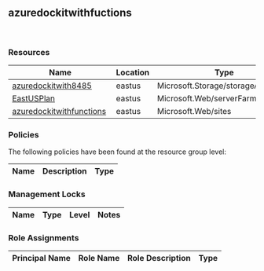 
## azuredockitwithfuctions 
 
### Resources


| Name | Location | Type |
| --- | --- | --- |
| [azuredockitwith8485](azuredockitwith8485--631483201.md)  | eastus  | Microsoft.Storage/storageAccounts  |
| [EastUSPlan](EastUSPlan-611706889.md)  | eastus  | Microsoft.Web/serverFarms  |
| [azuredockitwithfunctions](azuredockitwithfunctions--1433177210.md)  | eastus  | Microsoft.Web/sites  |

### Policies
The following policies have been found at the resource group level: 

| Name | Description | Type |
| --- | --- | --- |

### Management Locks


| Name | Type | Level | Notes |
| --- | --- | --- | --- |

### Role Assignments


| Principal Name | Role Name | Role Description | Type |
| --- | --- | --- | --- |
